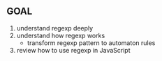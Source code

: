 ## GOAL
1. understand regexp deeply
2. understand how regexp works
    - transform regexp pattern to automaton rules
3. review how to use regexp in JavaScript

